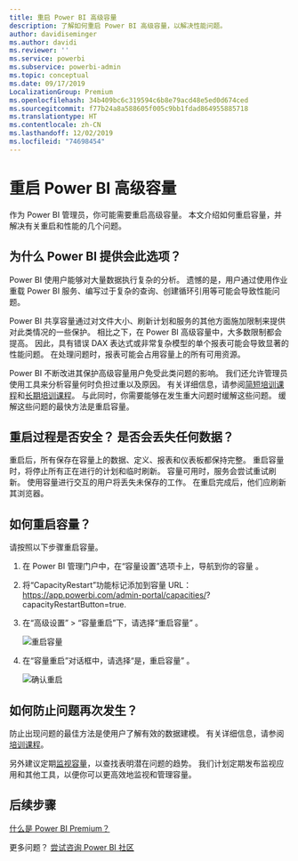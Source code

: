 ```yaml
---
title: 重启 Power BI 高级容量
description: 了解如何重启 Power BI 高级容量，以解决性能问题。
author: davidiseminger
ms.author: davidi
ms.reviewer: ''
ms.service: powerbi
ms.subservice: powerbi-admin
ms.topic: conceptual
ms.date: 09/17/2019
LocalizationGroup: Premium
ms.openlocfilehash: 34b409bc6c319594c6b8e79acd48e5ed0d674ced
ms.sourcegitcommit: f77b24a8a588605f005c9bb1fdad864955885718
ms.translationtype: HT
ms.contentlocale: zh-CN
ms.lasthandoff: 12/02/2019
ms.locfileid: "74698454"
---
```

# <a name="restart-a-power-bi-premium-capacity"></a>重启 Power BI 高级容量

作为 Power BI 管理员，你可能需要重启高级容量。 本文介绍如何重启容量，并解决有关重启和性能的几个问题。

## <a name="why-does-power-bi-provide-this-option"></a>为什么 Power BI 提供会此选项？

Power BI 使用户能够对大量数据执行复杂的分析。 遗憾的是，用户通过使用作业重载 Power BI 服务、编写过于复杂的查询、创建循环引用等可能会导致性能问题。

Power BI 共享容量通过对文件大小、刷新计划和服务的其他方面施加限制来提供对此类情况的一些保护。 相比之下，在 Power BI 高级容量中，大多数限制都会提高。 因此，具有错误 DAX 表达式或非常复杂模型的单个报表可能会导致显著的性能问题。 在处理问题时，报表可能会占用容量上的所有可用资源。 

Power BI 不断改进其保护高级容量用户免受此类问题的影响。 我们还允许管理员使用工具来分析容量何时负担过重以及原因。 有关详细信息，请参阅[简短培训课程](https://www.youtube.com/watch?v=UgsjMbhi_Bk&feature=youtu.be)和[长期培训课程](https://www.microsoft.com/businessapplicationssummit/video/BAS2018-2174)。 与此同时，你需要能够在发生重大问题时缓解这些问题。 缓解这些问题的最快方法是重启容量。

## <a name="is-the-restart-process-safe-will-i-lose-any-data"></a>重启过程是否安全？ 是否会丢失任何数据？

重启后，所有保存在容量上的数据、定义、报表和仪表板都保持完整。 重启容量时，将停止所有正在进行的计划和临时刷新。 容量可用时，服务会尝试重试刷新。 使用容量进行交互的用户将丢失未保存的工作。 在重启完成后，他们应刷新其浏览器。

## <a name="how-do-i-restart-a-capacity"></a>如何重启容量？

请按照以下步骤重启容量。

1. 在 Power BI 管理门户中，在“容量设置”选项卡上，导航到你的容量  。 

1. 将“CapacityRestart”功能标记添加到容量 URL： https://app.powerbi.com/admin-portal/capacities/<YourCapacityId>?capacityRestartButton=true.  

1. 在“高级设置” > “容量重启”下，请选择“重启容量”    。

    ![重启容量](media/service-admin-premium-restart/restart-capacity.png)

1. 在“容量重启”对话框中，请选择“是，重启容量”   。

    ![确认重启](media/service-admin-premium-restart/confirm-restart.png)

## <a name="how-can-i-prevent-issues-from-happening-in-the-future"></a>如何防止问题再次发生？

防止出现问题的最佳方法是使用户了解有效的数据建模。 有关详细信息，请参阅[培训课程](https://www.microsoft.com/businessapplicationssummit/video/BAS2018-2170)。

另外建议定期[监视容量](service-admin-premium-monitor-capacity.md)，以查找表明潜在问题的趋势。 我们计划定期发布监视应用和其他工具，以便你可以更高效地监视和管理容量。

## <a name="next-steps"></a>后续步骤

[什么是 Power BI Premium？](service-premium-what-is.md)

更多问题？ [尝试咨询 Power BI 社区](https://community.powerbi.com/)
